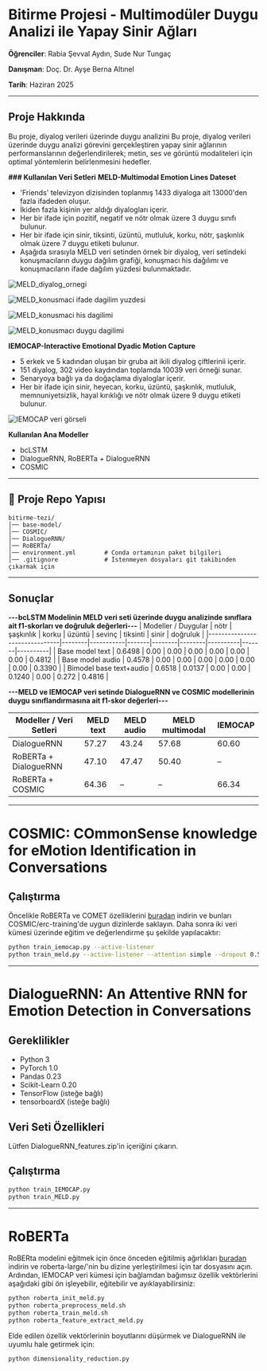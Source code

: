 # Bitirme Projesi - Multimodüler Duygu Analizi ile Yapay Sinir Ağları
**Öğrenciler**: Rabia Şevval Aydın, Sude Nur Tungaç

**Danışman**: Doç. Dr. Ayşe Berna Altınel

**Tarih**: Haziran 2025

---

## Proje Hakkında
Bu proje, diyalog verileri üzerinde duygu analizini
Bu proje, diyalog verileri üzerinde duygu analizi görevini gerçekleştiren yapay sinir ağlarının performanslarının değerlendirilerek; metin, ses ve görüntü modaliteleri için optimal yöntemlerin belirlenmesini hedefler. 

**### Kullanılan Veri Setleri**
**MELD-Multimodal Emotion Lines Dateset**
- 'Friends' televizyon dizisinden toplanmış 1433 diyaloga ait 13000'den fazla ifadeden oluşur.
- İkiden fazla kişinin yer aldığı diyalogları içerir.
- Her bir ifade için pozitif, negatif ve nötr olmak üzere 3 duygu sınıfı bulunur.
- Her bir ifade için sinir, tiksinti, üzüntü, mutluluk, korku, nötr, şaşkınlık olmak üzere 7 duygu etiketi bulunur.
- Aşağıda sırasıyla MELD veri setinden örnek bir diyalog, veri setindeki konuşmacıların duygu dağılım grafiği, konuşmacı his dağılımı ve konuşmacıların ifade dağılım yüzdesi bulunmaktadır.

![MELD_diyalog_ornegi](meld_diyalog_örnegi.png)

![MELD_konusmaci ifade dagilim yuzdesi](meld_konusmaci_ifade_dagilim_yuzdesi.png)

![MELD_konusmaci his dagilimi](meld_konusmaci_his_dagilimi.png)

![MELD_konusmacı duygu dagilimi](meld_konusmaci_duygu_dagilimi.png)



**IEMOCAP-Interactive Emotional Dyadic Motion Capture**
- 5 erkek ve 5 kadından oluşan bir gruba ait ikili diyalog çiftlerinii içerir.
- 151 diyalog, 302 video kaydından toplamda 10039 veri örneği sunar.
- Senaryoya bağlı ya da doğaçlama diyaloglar içerir.
- Her bir ifade için sinir, heyecan, korku, üzüntü, şaşkınlık, mutluluk, memnuniyetsizlik, hayal kırıklığı ve nötr olmak üzere 9 duygu etiketi bulunur.

![IEMOCAP veri görseli](iemocap_duygu_dagilimi.png)


**Kullanılan Ana Modeller**
- bcLSTM
- DialogueRNN, RoBERTa + DialogueRNN
- COSMIC
---
## 📂 Proje Repo Yapısı
```
bitirme-tezi/
│── base-model/            
│── COSMIC/                
│── DialogueRNN/           
│── RoBERTa/               
│── environment.yml        # Conda ortamının paket bilgileri
│── .gitignore             # İstenmeyen dosyaları git takibinden çıkarmak için
```
---
## Sonuçlar
**---bcLSTM Modelinin MELD veri seti üzerinde duygu analizinde sınıflara ait f1-skorları ve doğruluk değerleri---**
| Modeller / Duygular           | nötr   | şaşkınlık | korku | üzüntü | sevinç | tiksinti | sinir | doğruluk |
|-------------------------------|--------|-----------|-------|--------|--------|----------|-------|----------|
| Base model text               | 0.6498 | 0.00      | 0.00  | 0.00   | 0.00   | 0.00     | 0.00  | 0.4812   |
| Base model audio              | 0.4578 | 0.00      | 0.00  | 0.00   | 0.00   | 0.00     | 0.00  | 0.3390   |
| Bimodel base text+audio       | 0.6518 | 0.0137    | 0.00  | 0.00   | 0.1240 | 0.00     | 0.272 | 0.4816   |


**---MELD ve IEMOCAP veri setinde DialogueRNN ve COSMIC modellerinin duygu sınıflandırmasına ait f1-skor değerleri---**

| Modeller / Veri Setleri      | MELD text | MELD audio | MELD multimodal | IEMOCAP |
|-------------------------------|-----------|------------|-----------------|---------|
| DialogueRNN                   | 57.27     | 43.24      | 57.68           | 60.60   |
| RoBERTa + DialogueRNN         | 47.10     | 47.47      | 50.40           | –       |
| RoBERTa + COSMIC              | 64.36     | –          | –               | 66.34   |

---
# COSMIC: COmmonSense knowledge for eMotion Identification in Conversations

## Çalıştırma
Öncelikle RoBERTa ve COMET özelliklerini [buradan](https://drive.google.com/file/d/1TQYQYCoPtdXN2rQ1mR2jisjUztmOzfZr/view) indirin ve bunları COSMIC/erc-training'de uygun dizinlerde saklayın. Daha sonra iki veri kümesi üzerinde eğitim ve değerlendirme şu şekilde yapılacaktır:
```bash
python train_iemocap.py --active-listener
python train_meld.py --active-listener --attention simple --dropout 0.5 --rec_dropout 0.3 --lr 0.0001 --mode1 2 --classify emotion --mu 0 --l2 0.00003 --epochs 60
```
---
# DialogueRNN: An Attentive RNN for Emotion Detection in Conversations

## Gereklilikler
- Python 3
- PyTorch 1.0
- Pandas 0.23
- Scikit-Learn 0.20
- TensorFlow (isteğe bağlı)
- tensorboardX (isteğe bağlı)

## Veri Seti Özellikleri
Lütfen DialogueRNN_features.zip'in içeriğini çıkarın.

## Çalıştırma
```bash
python train_IEMOCAP.py 
python train_MELD.py
```
---
# RoBERTa
RoBERta modelini eğitmek için önce önceden eğitilmiş ağırlıkları [buradan](https://drive.google.com/file/d/1TQYQYCoPtdXN2rQ1mR2jisjUztmOzfZr/view) indirin ve roberta-large/'nin bu dizine yerleştirilmesi için tar dosyasını açın. Ardından, IEMOCAP veri kümesi için bağlamdan bağımsız özellik vektörlerini aşağıdaki gibi ön işleyebilir, eğitebilir ve ayıklayabilirsiniz:

```bash
python roberta_init_meld.py
python roberta_preprocess_meld.sh
python roberta_train_meld.sh
python roberta_feature_extract_meld.py
```

Elde edilen özellik vektörlerinin boyutlarını düşürmek ve DialogueRNN ile uyumlu hale getirmek için:
```bash
python dimensionality_reduction.py
```

